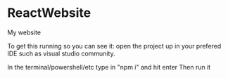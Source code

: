 # ReactWebsite
My website

To get this running so you can see it: open the project up in your prefered IDE such as visual studio community.

In the terminal/powershell/etc type in "npm i" and hit enter
Then run it
